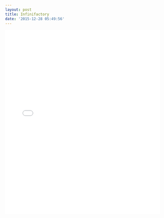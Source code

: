 ```yaml
---
layout: post
title: Infinifactory
date: '2015-12-28 05:49:56'
---
```


<iframe class="imgur-album" width="100%" height="600px" frameborder="0" src="//imgur.com/a/iPhze/embed"></iframe>